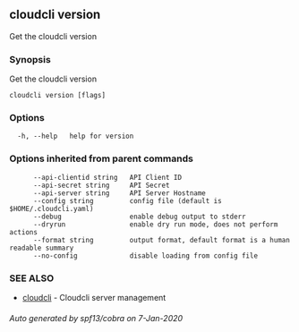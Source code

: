 ## cloudcli version

Get the cloudcli version

### Synopsis

Get the cloudcli version

```
cloudcli version [flags]
```

### Options

```
  -h, --help   help for version
```

### Options inherited from parent commands

```
      --api-clientid string   API Client ID
      --api-secret string     API Secret
      --api-server string     API Server Hostname
      --config string         config file (default is $HOME/.cloudcli.yaml)
      --debug                 enable debug output to stderr
      --dryrun                enable dry run mode, does not perform actions
      --format string         output format, default format is a human readable summary
      --no-config             disable loading from config file
```

### SEE ALSO

* [cloudcli](cloudcli.md)	 - Cloudcli server management

###### Auto generated by spf13/cobra on 7-Jan-2020
